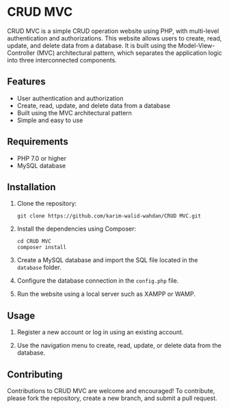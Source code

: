 # CRUD MVC

CRUD MVC is a simple CRUD operation website using PHP, with multi-level authentication and authorizations. This website allows users to create, read, update, and delete data from a database. It is built using the Model-View-Controller (MVC) architectural pattern, which separates the application logic into three interconnected components.

## Features

- User authentication and authorization
- Create, read, update, and delete data from a database
- Built using the MVC architectural pattern
- Simple and easy to use

## Requirements

- PHP 7.0 or higher
- MySQL database

## Installation

1. Clone the repository:
   ```
   git clone https://github.com/karim-walid-wahdan/CRUD MVC.git
   ```

2. Install the dependencies using Composer:
   ```
   cd CRUD MVC
   composer install
   ```

3. Create a MySQL database and import the SQL file located in the `database` folder.

4. Configure the database connection in the `config.php` file.

5. Run the website using a local server such as XAMPP or WAMP.

## Usage

1. Register a new account or log in using an existing account.

2. Use the navigation menu to create, read, update, or delete data from the database.

## Contributing

Contributions to CRUD MVC are welcome and encouraged! To contribute, please fork the repository, create a new branch, and submit a pull request.
